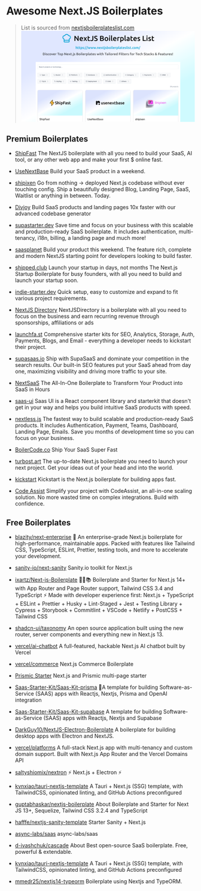 # Awesome Next.JS Boilerplates

> List is sourced from [nextjsboilerplateslist.com](https://www.nextjsboilerplateslist.com/)
[<img src="./opengraph-image.png">](https://www.nextjsboilerplateslist.com/)
## Premium Boilerplates
 

- [ShipFast](https://shipfa.st/?via=sasi)
The NextJS boilerplate with all you need to build your SaaS, AI tool, or any other web app and make your first $ online fast.

- [UseNextBase](https://nextbase-starter-kit.lemonsqueezy.com?aff=yjXY9)
Build your SaaS product in a weekend.

- [shipixen](https://shipixen.com?aff=yjXY9)
Go from nothing → deployed Next.js codebase without ever touching config. Ship a beautifully designed Blog, Landing Page, SaaS, Waitlist or anything in between. Today.

- [Divjoy](https://divjoy.com/?via=nbl)
Build SaaS products and landing pages 10x faster with our advanced codebase generator

- [supastarter.dev](https://supastarter.dev?aff=yjXY9)
Save time and focus on your business with this scalable and production-ready SaaS boilerplate. It includes authentication, multi-tenancy, i18n, billing, a landing page and much more!

- [saasplanet](https://saasplanet.org/)
Build your product this weekend. The feature rich, complete and modern NextJS starting point for developers looking to build faster.

- [shipped.club](https://shipped.club?aff=yjXY9)
Launch your startup in days, not months The Next.js Startup Boilerplate for busy founders, with all you need to build and launch your startup soon.

- [indie-starter.dev](https://indie-starter.dev?aff=yjXY9)
Quick setup, easy to customize and expand to fit various project requirements.

- [NextJS Directory](https://www.nextjsdirectory.com/)
NextJSDirectory is a boilerplate with all you need to focus on the business and earn recurring revenue through sponsorships, affiliations or ads

- [launchfa.st](https://code-templates.lemonsqueezy.com/?aff=yjXY9)
Comprehensive starter kits for SEO, Analytics, Storage, Auth, Payments, Blogs, and Email - everything a developer needs to kickstart their project.

- [supasaas.io](https://www.supasaas.io/)
Ship with SupaSaaS and dominate your competition in the search results. Our built-in SEO features put your SaaS ahead from day one, maximizing visibility and driving more traffic to your site.

- [NextSaaS](https://nextsaas.live/)
The All-In-One Boilerplate to Transform Your Product into SaaS in Hours

- [saas-ui](https://saas-ui.dev?aff=yjXY9)
Saas UI is a React component library and starterkit that doesn't get in your way and helps you build intuitive SaaS products with speed.

- [nextless.js](https://nextlessjs.com/)
The fastest way to build scalable and production-ready SaaS products. It includes Authentication, Payment, Teams, Dashboard, Landing Page, Emails. Save you months of development time so you can focus on your business.

- [BoilerCode.co](https://boilercode.co/)
Ship Your SaaS Super Fast

- [turbost.art](https://turbost.art/)
The up-to-date Next.js boilerplate you need to launch your next project. Get your ideas out of your head and into the world.

- [kickstart](https://kickstart.app/)
Kickstart is the Next.js  boilerplate for building apps fast.

- [Code Assist](https://codeassi.st/)
Simplify your project with CodeAssist, an all-in-one scaling solution. No more wasted time on complex integrations. Build with confidence.



## Free Boilerplates
 

- [blazity/next-enterprise](https://github.com/Blazity/next-enterprise)
💼 An enterprise-grade Next.js boilerplate for high-performance, maintainable apps. Packed with features like Tailwind CSS, TypeScript, ESLint, Prettier, testing tools, and more to accelerate your development.

- [sanity-io/next-sanity](https://github.com/sanity-io/next-sanity)
Sanity.io toolkit for Next.js

- [ixartz/Next-js-Boilerplate](https://github.com/ixartz/Next-js-Boilerplate)
🚀🎉📚 Boilerplate and Starter for Next.js 14+ with App Router and Page Router support, Tailwind CSS 3.4 and TypeScript ⚡️ Made with developer experience first: Next.js + TypeScript + ESLint + Prettier + Husky + Lint-Staged + Jest + Testing Library + Cypress + Storybook + Commitlint + VSCode + Netlify + PostCSS + Tailwind CSS

- [shadcn-ui/taxonomy](https://github.com/shadcn-ui/taxonomy)
An open source application built using the new router, server components and everything new in Next.js 13.

- [vercel/ai-chatbot](https://github.com/vercel/ai-chatbot/tree/main)
A full-featured, hackable Next.js AI chatbot built by Vercel

- [vercel/commerce](https://github.com/vercel/commerce)
Next.js Commerce Boilerplate

- [Prismic Starter](https://github.com/prismicio-community/nextjs-starter-prismic-multi-page)
Next.js and Prismic multi-page starter

- [Saas-Starter-Kit/Saas-Kit-prisma](https://github.com/Saas-Starter-Kit/Saas-Kit-prisma)
🚀A template for building Software-as-Service (SAAS) apps with Reactjs, Nextjs, Prisma and OpenAI integration

- [Saas-Starter-Kit/Saas-Kit-supabase](https://github.com/Saas-Starter-Kit/Saas-Kit-supabase)
A template for building Software-as-Service (SAAS) apps with Reactjs, Nextjs and Supabase

- [DarkGuy10/NextJS-Electron-Boilerplate](https://github.com/DarkGuy10/NextJS-Electron-Boilerplate)
A boilerplate for building desktop apps with Electron and NextJS.

- [vercel/platforms](https://github.com/vercel/platforms)
A full-stack Next.js app with multi-tenancy and custom domain support. Built with Next.js App Router and the Vercel Domains API

- [saltyshiomix/nextron](https://github.com/saltyshiomix/nextron)
⚡ Next.js + Electron ⚡

- [kvnxiao/tauri-nextjs-template](https://github.com/kvnxiao/tauri-nextjs-template)
A Tauri + Next.js (SSG) template, with TailwindCSS, opinionated linting, and GitHub Actions preconfigured

- [guptabhaskar/nextjs-boilerplate](https://github.com/guptabhaskar/nextjs-boilerplate)
About Boilerplate and Starter for Next JS 13+, Sequelize, Tailwind CSS 3.2.4 and TypeScript

- [hafffe/nextjs-sanity-template](https://github.com/hafffe/nextjs-sanity-template)
Starter Sanity + Next.js

- [async-labs/saas](https://github.com/async-labs/saas/)
async-labs/saas

- [d-ivashchuk/cascade](https://github.com/d-ivashchuk/cascade)
About Best open-source SaaS boilerplate. Free, powerful & extendable.

- [kvnxiao/tauri-nextjs-template](https://github.com/kvnxiao/tauri-nextjs-template)
A Tauri + Next.js (SSG) template, with TailwindCSS, opinionated linting, and GitHub Actions preconfigured

- [mmedr25/nextjs14-typeorm](https://github.com/mmedr25/nextjs14-typeorm)
Boilerplate using Nextjs and TypeORM.

